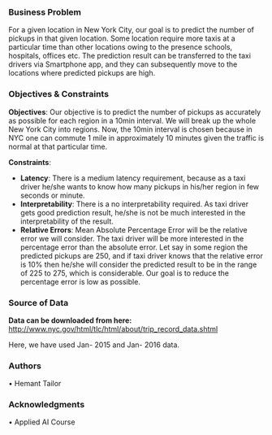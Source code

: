 ### Business Problem
For a given location in New York City, our goal is to predict the number of pickups in that given location. Some location require more taxis at a particular time than other locations owing to the presence schools, hospitals, offices etc. The prediction result can be transferred to the taxi drivers via Smartphone app, and they can subsequently move to the locations where predicted pickups are high.
### Objectives & Constraints
**Objectives**: Our objective is to predict the number of pickups as accurately as possible for each region in a 10min interval. We will break up the whole New York City into regions. Now, the 10min interval is chosen because in NYC one can commute 1 mile in approximately 10 minutes given the traffic is normal at that particular time.

**Constraints**:
- **Latency**: There is a medium latency requirement, because as a taxi driver he/she wants to know how many pickups in his/her region in few seconds or minute.
- **Interpretability**: There is a no interpretability required. As taxi driver gets good prediction result, he/she is not be much interested in the interpretability of the result.
- **Relative Errors**: Mean Absolute Percentage Error will be the relative error we will consider. The taxi driver will be more interested in the percentage error than the absolute error. Let say in some region the predicted pickups are 250, and if taxi driver knows that the relative error is 10% then he/she will consider the predicted result to be in the range of 225 to 275, which is considerable.
Our goal is to reduce the percentage error is low as possible.
### Source of Data
**Data can be downloaded from here:**
http://www.nyc.gov/html/tlc/html/about/trip_record_data.shtml

Here, we have used Jan- 2015 and Jan- 2016 data.
### Authors
• Hemant Tailor
### Acknowledgments
• Applied AI Course
